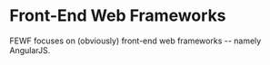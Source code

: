 # Front-End Web Frameworks

FEWF focuses on (obviously) front-end web frameworks -- namely AngularJS.
